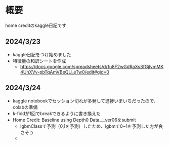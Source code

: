 # 概要
home creditのkaggle日記です

## 2024/3/23
- kaggle日記をつけ始めました
- 特徴量の和訳シートを作成
  - https://docs.google.com/spreadsheets/d/1u8F2wGdRaXsSfGjlvmMK4UhXVv-pbTqAmVBeQU_eTw0/edit#gid=0
 
## 2024/3/24
- kaggle notebookでセッション切れが多発して進捗いまいちだったので、colabの準備
- k-foldが1回でbreakできるように書き換えた
- Home Credit: Baseline using Depth0 Data___ver06をsubmit
  - lgbmClassで予測（0,1を予測）したため、lgbmで0~1を予測した方が良さそう
  -  
